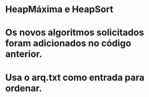 # HeapMáxima e HeapSort
# Os novos algoritmos solicitados foram adicionados no código anterior.
# Usa o arq.txt como entrada para ordenar.
